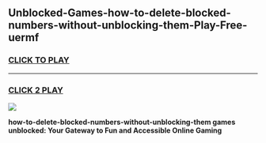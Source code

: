 
## Unblocked-Games-how-to-delete-blocked-numbers-without-unblocking-them-Play-Free-uermf
<h3>
<a href="https://premium76.site?title=how-to-delete-blocked-numbers-without-unblocking-them&ref=12A">CLICK TO PLAY</a></h3>
<hr>

<h3>
<a href="https://premium76.site?title=how-to-delete-blocked-numbers-without-unblocking-them&ref=12A">CLICK 2 PLAY</a>
  
</h3>

<a href="https://premium76.site?title=how-to-delete-blocked-numbers-without-unblocking-them&ref=12A"><img src="https://clearcache.store/games.png"></a>


**how-to-delete-blocked-numbers-without-unblocking-them games unblocked: Your Gateway to Fun and Accessible Online Gaming**
